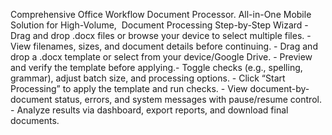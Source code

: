 Comprehensive Office Workflow Document Processor. All-in-One Mobile Solution for High-Volume,  Document Processing
Step-by-Step Wizard - Drag and drop .docx files or browse your device to select multiple files. - View filenames, sizes, and document details before continuing. - Drag and drop a .docx template or select from your device/Google Drive. - Preview and verify the template before applying.- Toggle checks (e.g., spelling, grammar), adjust batch size, and processing options. - Click “Start Processing” to apply the template and run checks. - View document-by-document status, errors, and system messages with pause/resume control. - Analyze results via dashboard, export reports, and download final documents.
